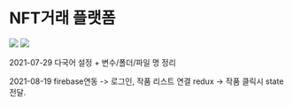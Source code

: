 # NFT거래 플랫폼
<img src="https://img.shields.io/badge/JavaScript-yellow?style=flat-square&logo=JavaScript"/>
<img src="https://img.shields.io/badge/React--Native-0.64.2-blue?style=flat-square&logo=React"/>

2021-07-29 다국어 설정 + 변수/폴더/파일 명 정리

2021-08-19 firebase연동 -> 로그인, 작품 리스트 연결 redux -> 작품 클릭시 state전달. 
